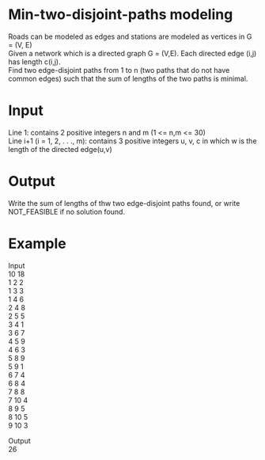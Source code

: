 # Min-two-disjoint-paths modeling
Roads can be modeled as edges and stations are modeled as vertices in G = (V, E) <br />
Given a network which is a directed graph G = (V,E). Each directed edge (i,j) has length c(i,j).  <br />
Find two edge-disjoint paths from 1 to n (two paths that do not have common edges) such that the sum of lengths of the two paths is minimal.  <br />

# Input  <br />
Line 1: contains 2 positive integers n and m (1 <= n,m <= 30)  <br />
Line i+1 (i = 1, 2, . . ., m): contains 3 positive integers u, v, c in which w is the length of the directed edge(u,v)  <br />

# Output  <br />
Write the sum of lengths of thw two edge-disjoint paths found, or write NOT_FEASIBLE if no solution found.  <br />

# Example  <br />
Input  <br />
10 18  <br />
1 2 2  <br />
1 3 3  <br />
1 4 6  <br />
2 4 8  <br />
2 5 5  <br />
3 4 1  <br />
3 6 7 <br />
4 5 9 <br />
4 6 3 <br />
5 8 9 <br />
5 9 1 <br />
6 7 4 <br />
6 8 4 <br />
7 8 8 <br />
7 10 4 <br />
8 9 5 <br />
8 10 5 <br />
9 10 3 <br />


Output <br />
26 

